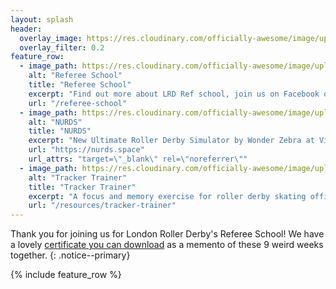 ```yaml
---
layout: splash
header:
  overlay_image: https://res.cloudinary.com/officially-awesome/image/upload/c_lfill,f_auto,h_360,q_auto,w_1280/officially-awesome/photos/P4150278_jscqxa.jpg
  overlay_filter: 0.2
feature_row:
  - image_path: https://res.cloudinary.com/officially-awesome/image/upload/f_auto,q_auto,c_lfill,g_auto,w_800,h_450/officially-awesome/screenshots/ref-school-event-header_k4rvmr.jpg
    alt: "Referee School"
    title: "Referee School"
    excerpt: "Find out more about LRD Ref school, join us on Facebook or watch the videos here"
    url: "/referee-school"
  - image_path: https://res.cloudinary.com/officially-awesome/image/upload/c_scale,w_1600/f_auto,q_auto,c_crop,g_auto,w_800,h_450/officially-awesome/screenshots/magnet-board_wtfcoo.png
    alt: "NURDS"
    title: "NURDS"
    excerpt: "New Ultimate Roller Derby Simulator by Wonder Zebra at Vienna Roller Derby"
    url: "https://nurds.space"
    url_attrs: "target=\"_blank\" rel=\"noreferrer\""
  - image_path: https://res.cloudinary.com/officially-awesome/image/upload/c_scale,w_1600/f_auto,q_auto,c_lfill,g_auto,w_800,h_450/officially-awesome/screenshots/tracker-trainer-2_whbfzq.png
    alt: "Tracker Trainer"
    title: "Tracker Trainer"
    excerpt: "A focus and memory exercise for roller derby skating officials"
    url: "/resources/tracker-trainer"
---
```


Thank you for joining us for London Roller Derby's Referee School! We have a lovely [certificate you can download](/certificate/) as a memento of these 9 weird weeks together.
{: .notice--primary}

{% include feature_row %}
